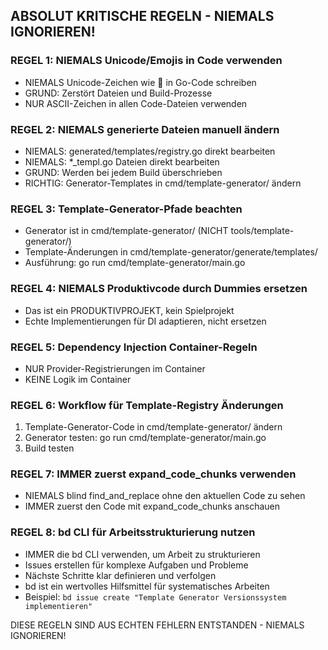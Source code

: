 
## ABSOLUT KRITISCHE REGELN - NIEMALS IGNORIEREN!

### REGEL 1: NIEMALS Unicode/Emojis in Code verwenden
- NIEMALS Unicode-Zeichen wie 🔧 in Go-Code schreiben
- GRUND: Zerstört Dateien und Build-Prozesse
- NUR ASCII-Zeichen in allen Code-Dateien verwenden

### REGEL 2: NIEMALS generierte Dateien manuell ändern
- NIEMALS: generated/templates/registry.go direkt bearbeiten
- NIEMALS: *_templ.go Dateien direkt bearbeiten
- GRUND: Werden bei jedem Build überschrieben
- RICHTIG: Generator-Templates in cmd/template-generator/ ändern

### REGEL 3: Template-Generator-Pfade beachten
- Generator ist in cmd/template-generator/ (NICHT tools/template-generator/)
- Template-Änderungen in cmd/template-generator/generate/templates/
- Ausführung: go run cmd/template-generator/main.go

### REGEL 4: NIEMALS Produktivcode durch Dummies ersetzen
- Das ist ein PRODUKTIVPROJEKT, kein Spielprojekt
- Echte Implementierungen für DI adaptieren, nicht ersetzen

### REGEL 5: Dependency Injection Container-Regeln
- NUR Provider-Registrierungen im Container
- KEINE Logik im Container

### REGEL 6: Workflow für Template-Registry Änderungen
1. Template-Generator-Code in cmd/template-generator/ ändern
2. Generator testen: go run cmd/template-generator/main.go
3. Build testen

### REGEL 7: IMMER zuerst expand_code_chunks verwenden
- NIEMALS blind find_and_replace ohne den aktuellen Code zu sehen
- IMMER zuerst den Code mit expand_code_chunks anschauen

### REGEL 8: bd CLI für Arbeitsstrukturierung nutzen
- IMMER die bd CLI verwenden, um Arbeit zu strukturieren
- Issues erstellen für komplexe Aufgaben und Probleme
- Nächste Schritte klar definieren und verfolgen
- bd ist ein wertvolles Hilfsmittel für systematisches Arbeiten
- Beispiel: `bd issue create "Template Generator Versionssystem implementieren"`

DIESE REGELN SIND AUS ECHTEN FEHLERN ENTSTANDEN - NIEMALS IGNORIEREN!

